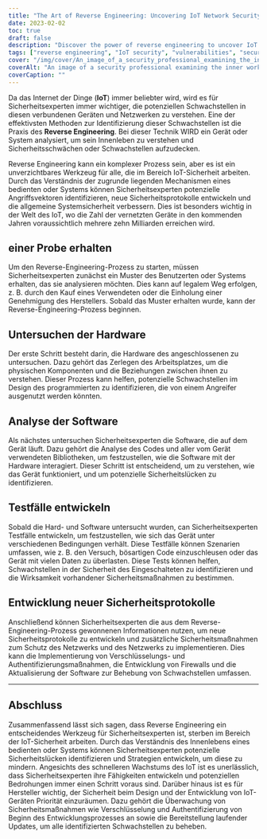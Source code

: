 ```yaml
---
title: "The Art of Reverse Engineering: Uncovering IoT Network Security Vulnerabilities"
date: 2023-02-02
toc: true
draft: false
description: "Discover the power of reverse engineering to uncover IoT network security flaws and improve overall system security."
tags: ["reverse engineering", "IoT security", "vulnerabilities", "security protocols", "device analysis", "IoT networks", "inner workings", "malicious code", "encryption measures", "authentication measures", "firewalls", "software update"]
cover: "/img/cover/An_image_of_a_security_professional_examining_the_inner_workings.png"
coverAlt: "An image of a security professional examining the inner workings of an IoT device, with various hardware components and circuit boards visible. "
coverCaption: ""
---
```


 Da das Internet der Dinge (**IoT**) immer beliebter wird, wird es für Sicherheitsexperten immer wichtiger, die potenziellen Schwachstellen in diesen verbundenen Geräten und Netzwerken zu verstehen. Eine der effektivsten Methoden zur Identifizierung dieser Schwachstellen ist die Praxis des **Reverse Engineering**. Bei dieser Technik WIRD ein Gerät oder System analysiert, um sein Innenleben zu verstehen und Sicherheitsschwächen oder Schwachstellen aufzudecken.  Reverse Engineering kann ein komplexer Prozess sein, aber es ist ein unverzichtbares Werkzeug für alle, die im Bereich IoT-Sicherheit arbeiten. Durch das Verständnis der zugrunde liegenden Mechanismen eines bedienten oder Systems können Sicherheitsexperten potenzielle Angriffsvektoren identifizieren, neue Sicherheitsprotokolle entwickeln und die allgemeine Systemsicherheit verbessern. Dies ist besonders wichtig in der Welt des IoT, wo die Zahl der vernetzten Geräte in den kommenden Jahren voraussichtlich mehrere zehn Milliarden erreichen wird.  ## einer Probe erhalten  Um den Reverse-Engineering-Prozess zu starten, müssen Sicherheitsexperten zunächst ein Muster des Benutzerten oder Systems erhalten, das sie analysieren möchten. Dies kann auf legalem Weg erfolgen, z. B. durch den Kauf eines Verwendeten oder die Einholung einer Genehmigung des Herstellers. Sobald das Muster erhalten wurde, kann der Reverse-Engineering-Prozess beginnen.  ## Untersuchen der Hardware  Der erste Schritt besteht darin, die Hardware des angeschlossenen zu untersuchen. Dazu gehört das Zerlegen des Arbeitsplatzes, um die physischen Komponenten und die Beziehungen zwischen ihnen zu verstehen. Dieser Prozess kann helfen, potenzielle Schwachstellen im Design des programmierten zu identifizieren, die von einem Angreifer ausgenutzt werden könnten.  ## Analyse der Software  Als nächstes untersuchen Sicherheitsexperten die Software, die auf dem Gerät läuft. Dazu gehört die Analyse des Codes und aller vom Gerät verwendeten Bibliotheken, um festzustellen, wie die Software mit der Hardware interagiert. Dieser Schritt ist entscheidend, um zu verstehen, wie das Gerät funktioniert, und um potenzielle Sicherheitslücken zu identifizieren.  ## Testfälle entwickeln  Sobald die Hard- und Software untersucht wurden, can Sicherheitsexperten Testfälle entwickeln, um festzustellen, wie sich das Gerät unter verschiedenen Bedingungen verhält. Diese Testfälle können Szenarien umfassen, wie z. B. den Versuch, bösartigen Code einzuschleusen oder das Gerät mit vielen Daten zu überlasten. Diese Tests können helfen, Schwachstellen in der Sicherheit des Eingeschalteten zu identifizieren und die Wirksamkeit vorhandener Sicherheitsmaßnahmen zu bestimmen.  ## Entwicklung neuer Sicherheitsprotokolle  Anschließend können Sicherheitsexperten die aus dem Reverse-Engineering-Prozess gewonnenen Informationen nutzen, um neue Sicherheitsprotokolle zu entwickeln und zusätzliche Sicherheitsmaßnahmen zum Schutz des Netzwerks und des Netzwerks zu implementieren. Dies kann die Implementierung von Verschlüsselungs- und Authentifizierungsmaßnahmen, die Entwicklung von Firewalls und die Aktualisierung der Software zur Behebung von Schwachstellen umfassen.  _____  ## Abschluss  Zusammenfassend lässt sich sagen, dass Reverse Engineering ein entscheidendes Werkzeug für Sicherheitsexperten ist, sterben im Bereich der IoT-Sicherheit arbeiten. Durch das Verständnis des Innenlebens eines bedienten oder Systems können Sicherheitsexperten potenzielle Sicherheitslücken identifizieren und Strategien entwickeln, um diese zu mindern. Angesichts des schnelleren Wachstums des IoT ist es unerlässlich, dass Sicherheitsexperten ihre Fähigkeiten entwickeln und potenziellen Bedrohungen immer einen Schritt voraus sind. Darüber hinaus ist es für Hersteller wichtig, der Sicherheit beim Design und der Entwicklung von IoT-Geräten Priorität einzuräumen. Dazu gehört die Überwachung von Sicherheitsmaßnahmen wie Verschlüsselung und Authentifizierung von Beginn des Entwicklungsprozesses an sowie die Bereitstellung laufender Updates, um alle identifizierten Schwachstellen zu beheben.